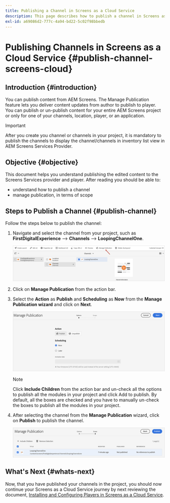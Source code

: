 ```yaml
---
title: Publishing a Channel in Screens as a Cloud Service
description: This page describes how to publish a channel in Screens as a Cloud Service.
exl-id: a69086d2-777c-4a94-bd22-5c02f98bbedb
---
```

# Publishing Channels in Screens as a Cloud Service {#publish-channel-screens-cloud}

## Introduction {#introduction}

You can publish content from AEM Screens. The Manage Publication feature lets you deliver content updates from author to publish to player. You can publish or un-publish content for your entire AEM Screens project or only for one of your channels, location, player, or an application.

>[!IMPORTANT]
>After you create you channel or channels in your project, it is mandatory to publish the channels to display the channel/channels in inventory list view in AEM Screens Services Provider.

## Objective {#objective}

This document helps you understand publishing the edited content to the Screens Services provider and player. After reading you should be able to:

* understand how to publish a channel
* manage publication, in terms of scope

## Steps to Publish a Channel {#publish-channel}

Follow the steps below to publish the channel:

1. Navigate and select the channel from your project, such as **FirstDigitalExperience** --> **Channels** --> **LoopingChannelOne**.

   ![Select Channel](/help/screens-cloud/assets/create-content/managepub-1.png)

1. Click on **Manage Publication** from the action bar.

1. Select the **Action** as **Publish** and **Scheduling** as **Now** from the **Manage Publication wizard** and click on **Next**.

    ![Select Publish Action](/help/screens-cloud/assets/create-content/managepub-2.png)

    >[!NOTE]
    >Click **Include Children** from the action bar and un-check all the options to publish all the modules in your project and click Add to publish. By default, all the boxes are checked and you have to manually un-check the boxes to publish all the modules in your project.

1. After selecting the channel from the **Manage Publication** wizard, click on **Publish** to publish the channel.

   ![Publish the Channel](/help/screens-cloud/assets/create-content/managepub-3.png)


## What's Next {#whats-next}

Now, that you have published your channels in the project, you should now continue your Screens as a Cloud Service journey by next reviewing the document, [Installing and Configuring Players in Screens as a Cloud Service](/help/screens-cloud/managing-players-registration/installing-screens-cloud-player.md).
